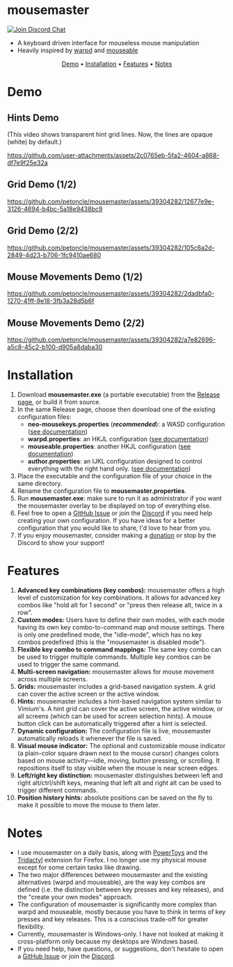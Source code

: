 # mousemaster

<a href="https://discord.gg/GSB6MaKb2R"><img src="https://img.shields.io/discord/854326924402622474?color=%235865F2&label=discord" alt="Join Discord Chat"></a>

- A keyboard driven interface for mouseless mouse manipulation
- Heavily inspired by [warpd](https://github.com/rvaiya/warpd)
  and [mouseable](https://github.com/wirekang/mouseable/)

<p align="center">
<a href="#demo">Demo</a> •
<a href="#installation">Installation</a> •
<a href="#features">Features</a> •
<a href="#notes">Notes</a>
</p>

# Demo

## Hints Demo
(This video shows transparent hint grid lines. Now, the lines are opaque (white) by default.)

https://github.com/user-attachments/assets/2c0765eb-5fa2-4604-a868-df7e9f25e32a

## Grid Demo (1/2)
https://github.com/petoncle/mousemaster/assets/39304282/12677e9e-3126-4694-b4bc-5a18e9438bc9

## Grid Demo (2/2)
https://github.com/petoncle/mousemaster/assets/39304282/105c6a2d-2849-4d23-b706-1fc9410ae680

## Mouse Movements Demo (1/2)
https://github.com/petoncle/mousemaster/assets/39304282/2dadbfa0-1270-41ff-9e18-3fb3a28d5b6f

## Mouse Movements Demo (2/2)
https://github.com/petoncle/mousemaster/assets/39304282/a7e82696-a5c8-45c2-b100-d905a8daba30

# Installation

1. Download **mousemaster.exe** (a portable executable) from
   the [Release page](https://github.com/petoncle/mousemaster/releases/latest), or build
   it from source.
2. In the same Release page, choose then download one of the existing configuration files:
    - **neo-mousekeys.properties** (***recommended***): a WASD configuration ([see documentation](configuration/neo-mousekeys.md))
    - **warpd.properties**: an HKJL configuration ([see documentation](configuration/warpd.md))
    - **mouseable.properties**: another HKJL configuration ([see documentation](configuration/mouseable.md))
    - **author.properties**: an IJKL configuration designed to control everything with the right hand only. ([see documentation](configuration/author.md))
3. Place the executable and the configuration file of your choice in the same directory.
4. Rename the configuration file to **mousemaster.properties**.
5. Run **mousemaster.exe**: make sure to run it as administrator if you want the 
   mousemaster overlay to be displayed on top of everything else. 
6. Feel free to open a [GitHub Issue](https://github.com/petoncle/mousemaster/issues)
   or join the [Discord](https://discord.gg/GSB6MaKb2R) if you need help creating your own
   configuration. If you have ideas for a better configuration that
   you would like to share, I'd love to hear from you.
7. If you enjoy mousemaster, consider making a [donation](https://ko-fi.com/petoncle) or stop by the Discord to show your support! 

# Features

1. **Advanced key combinations (key combos):** mousemaster offers a high level
   of customization for key combinations. It allows for advanced key combos like "hold
   alt for 1 second" or "press then release alt, twice in a row".
2. **Custom modes:** Users have to define their own modes, with each mode
   having its own key combo-to-command map and mouse settings. There is only one
   predefined mode, the "idle-mode", which has no key combos predefined (this is the
   "mousemaster is disabled mode").
3. **Flexible key combo to command mappings:** The same key combo can be used to
   trigger multiple commands. Multiple key combos can be used to trigger the same command.
4. **Multi-screen navigation:** mousemaster allows for mouse movement across multiple screens.
5. **Grids:** mousemaster includes a grid-based navigation system. A grid can cover the
   active screen or the active window.
6. **Hints:** mousemaster includes a hint-based navigation system similar
   to Vimium's. A hint grid can cover the active screen, the active window, or all
   screens (which can be used for screen selection hints). A mouse button click
   can be automatically triggered after a hint is selected.
7. **Dynamic configuration:** The configuration file is live, mousemaster automatically
   reloads it whenever the file is saved.
8. **Visual mouse indicator:** The optional and customizable mouse indicator (a
   plain-color square drawn next to the mouse cursor) changes colors based on mouse
   activity—idle, moving, button pressing, or scrolling. It repositions itself to stay
   visible when the mouse is near screen edges.
9. **Left/right key distinction:** mousemaster distinguishes between left and right
   alt/ctrl/shift keys, meaning that left alt and right alt can be used to trigger
   different commands.
10. **Position history hints:** absolute positions can be saved on the fly to make 
   it possible to move the mouse to them later.

# Notes

- I use mousemaster on a daily basis, along with [PowerToys](https://github.com/microsoft/PowerToys)
  and the [Tridactyl](https://github.com/tridactyl/tridactyl) extension for
  Firefox. I no longer use my physical mouse except for some certain tasks like drawing. 
- The two major differences between mousemaster and the existing alternatives (warpd and
  mouseable), are the way key combos are defined (i.e. the distinction between key
  presses and key releases), and the "create your own modes" approach.
- The configuration of mousemaster is significantly more complex than warpd and mouseable,
  mostly because you have to think in terms of key presses and key releases. This is a
  conscious trade-off for greater flexibility.
- Currently, mousemaster is Windows-only. I have not looked at making it cross-platform
  only because my desktops are Windows based.
- If you need help, have questions, or suggestions, 
  don't hesitate to open a [GitHub Issue](https://github.com/petoncle/mousemaster/issues) or join the [Discord](https://discord.gg/GSB6MaKb2R).
